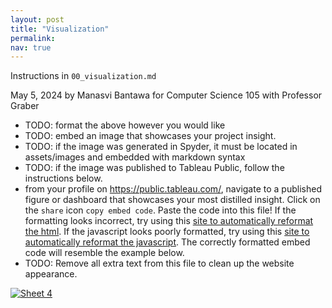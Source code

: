 ```yaml
---
layout: post
title: "Visualization"
permalink:
nav: true
---
```


Instructions in `00_visualization.md`

May 5, 2024
by Manasvi Bantawa for Computer Science 105 with Professor Graber


- TODO: format the above however you would like
- TODO: embed an image that showcases your project insight.
- TODO: if the image was generated in Spyder, it must be located in
  assets/images and embedded with markdown syntax
- TODO: if the image was published to Tableau Public, follow the
  instructions below.
- from your profile on https://public.tableau.com/, navigate to
  a published figure or dashboard that showcases your most distilled
  insight. Click on the `share` icon `copy embed code`. Paste the
  code into this file! If the formatting looks incorrect, try using this
  [site to automatically reformat the html](https://www.freeformatter.com/html-formatter.html#before-output).
  If the javascript looks poorly formatted, try using this
  [site to automatically reformat the javascript](https://www.freeformatter.com/javascript-beautifier.html). The correctly formatted embed code will resemble the example below.
- TODO: Remove all extra text from this file to clean up the website appearance.

<div class='tableauPlaceholder' id='viz1713922146093' style='position: relative'>
   <noscript><a href='#'><img alt='Sheet 4 ' src='https:&#47;&#47;public.tableau.com&#47;static&#47;images&#47;Bo&#47;Book1_17127641017740&#47;Sheet4&#47;1_rss.png' style='border: none' /></a></noscript>
   <object class='tableauViz'  style='display:none;'>
      <param name='host_url' value='https%3A%2F%2Fpublic.tableau.com%2F' />
      <param name='embed_code_version' value='3' />
      <param name='site_root' value='' />
      <param name='name' value='Book1_17127641017740&#47;Sheet4' />
      <param name='tabs' value='no' />
      <param name='toolbar' value='yes' />
      <param name='static_image' value='https:&#47;&#47;public.tableau.com&#47;static&#47;images&#47;Bo&#47;Book1_17127641017740&#47;Sheet4&#47;1.png' />
      <param name='animate_transition' value='yes' />
      <param name='display_static_image' value='yes' />
      <param name='display_spinner' value='yes' />
      <param name='display_overlay' value='yes' />
      <param name='display_count' value='yes' />
      <param name='language' value='en-US' />
   </object>
</div>

<script type='text/javascript'>
var divElement = document.getElementById('viz1713922146093');
var vizElement = divElement.getElementsByTagName('object')[0];
vizElement.style.width='100%';
vizElement.style.height=(divElement.offsetWidth*0.75)+'px';
var scriptElement = document.createElement('script');
scriptElement.src = 'https://public.tableau.com/javascripts/api/viz_v1.js';                    vizElement.parentNode.insertBefore(scriptElement, vizElement);
</script>
